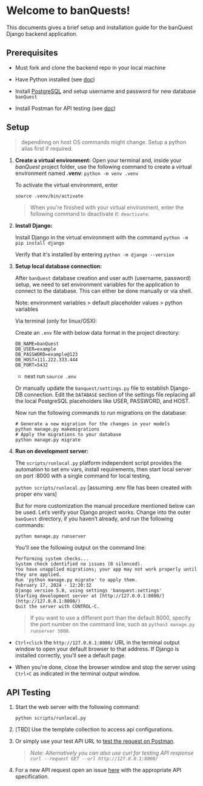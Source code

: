 
# Welcome to banQuests!

This documents gives a brief setup and installation guide for the banQuest Django backend application.

## Prerequisites

- Must fork and clone the backend repo in your local machine

- Have Python installed (see [doc](https://wiki.python.org/moin/BeginnersGuide/Download))

- Install [PostgreSQL](https://www.postgresql.org/download/) and setup username and password for new database `banQuest`

- Install Postman for API testing (see [doc](https://www.postman.com/downloads/))

## Setup

> dependinng on host OS commands might change. Setup a python alias first if required.

1.  **Create a virtual environment:**
	Open your terminal and, inside your _banQuest_ project folder, use the following command to create a virtual environment named **.venv**: `python -m venv .venv`

	To activate the virtual environment, enter
	
	`source .venv/bin/activate`
	
	> When you're finished with your virtual environment, enter the following command to deactivate it: `deactivate`.


2.  **Install Django:**

	Install Django in the virtual environment with the command
	`python -m pip install django`

	Verify that it's installed by entering
	`python -m django --version`

  

3.  **Setup local database connection:**

	After `banQuest` database creation and user auth (username, password) setup, we need to set environment variables for the application to connect to the database. This can either be done manually or via shell.

	Note: environment variables > default placeholder values > python variables

	Via terminal (only for linux/OSX):

	Create an `.env` file with below data format in the project directory:

		DB_NAME=banQuest
		DB_USER=example
		DB_PASSWORD=example@123
		DB_HOST=111.222.333.444
		DB_PORT=5432

	- next run `source .env`
	
	Or manually update the `banquest/settings.py` file to establish Django-DB connection.
	Edit the `DATABASE` section of the settings file replacing all the local PostgreSQL placeholders like USER, PASSWORD, and HOST.

	Now run the following commands to run migrations on the database:

		# Generate a new migration for the changes in your models
		python manage.py makemigrations
		# Apply the migrations to your database
		python manage.py migrate

4.  **Run on development server:**

	The `scripts/runlocal.py` platform independent script provides the automation to set env vars, install requirements, then start local server on port :8000 with a single command for local testing, 
	
	`python scripts/runlocal.py` [assuming .env file has been created with proper env vars]
	
	But for more customization the manual procedure mentioned below can be used.
	Let’s verify your Django project works. Change into the outer `banQuest` directory, if you haven’t already, and run the following commands:
	
	`python manage.py runserver`

	You’ll see the following output on the command line:
	
		Performing system checks...
		System check identified no issues (0 silenced).
		You have unapplied migrations; your app may not work properly until they are applied.
		Run 'python manage.py migrate' to apply them.
		February 17, 2024 - 12:20:32
		Django version 5.0, using settings 'banquest.settings'
		Starting development server at [http://127.0.0.1:8000/](http://127.0.0.1:8000/)
		Quit the server with CONTROL-C.

	> If you want to use a different port than the default 8000, specify the port number on the command line, such as `python3 manage.py runserver 5000`.

-  `Ctrl+click` the `http://127.0.0.1:8000/` URL in the terminal output window to open your default browser to that address. If Django is installed correctly, you'll see a default page.

  

- When you're done, close the browser window and stop the server using `Ctrl+C` as indicated in the terminal output window.

  

## API Testing

1. Start the web server with the following command:

	`python scripts/runlocal.py`

2. [TBD] Use the template collection to access api configurations.

3. Or simply use your test API URL to [test the request on Postman](https://www.geeksforgeeks.org/basics-of-api-testing-using-postman/).

	> *_Note_: Alternatively you can also use curl for testing API response
	>  `curl --request GET --url http://127.0.0.1:8000/`*

4. For a new API request open an issue [here](https://github.com/dosXdev/banQuest/issues) with the appropriate API specification.